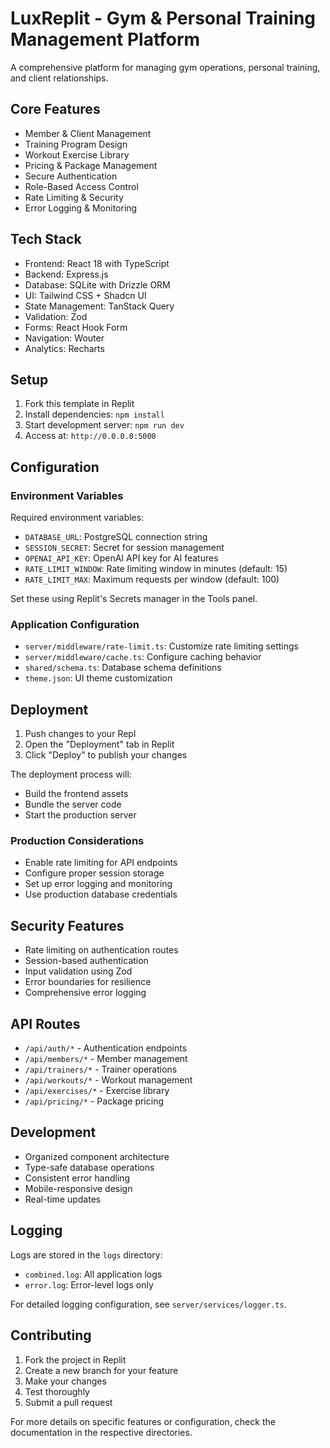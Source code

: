 
# LuxReplit - Gym & Personal Training Management Platform

A comprehensive platform for managing gym operations, personal training, and client relationships.

## Core Features
- Member & Client Management
- Training Program Design
- Workout Exercise Library
- Pricing & Package Management
- Secure Authentication
- Role-Based Access Control
- Rate Limiting & Security
- Error Logging & Monitoring

## Tech Stack
- Frontend: React 18 with TypeScript
- Backend: Express.js
- Database: SQLite with Drizzle ORM
- UI: Tailwind CSS + Shadcn UI
- State Management: TanStack Query
- Validation: Zod
- Forms: React Hook Form
- Navigation: Wouter
- Analytics: Recharts

## Setup
1. Fork this template in Replit
2. Install dependencies: `npm install`
3. Start development server: `npm run dev`
4. Access at: `http://0.0.0.0:5000`

## Configuration

### Environment Variables
Required environment variables:
- `DATABASE_URL`: PostgreSQL connection string
- `SESSION_SECRET`: Secret for session management
- `OPENAI_API_KEY`: OpenAI API key for AI features
- `RATE_LIMIT_WINDOW`: Rate limiting window in minutes (default: 15)
- `RATE_LIMIT_MAX`: Maximum requests per window (default: 100)

Set these using Replit's Secrets manager in the Tools panel.

### Application Configuration
- `server/middleware/rate-limit.ts`: Customize rate limiting settings
- `server/middleware/cache.ts`: Configure caching behavior
- `shared/schema.ts`: Database schema definitions
- `theme.json`: UI theme customization

## Deployment
1. Push changes to your Repl
2. Open the "Deployment" tab in Replit
3. Click "Deploy" to publish your changes

The deployment process will:
- Build the frontend assets
- Bundle the server code
- Start the production server

### Production Considerations
- Enable rate limiting for API endpoints
- Configure proper session storage
- Set up error logging and monitoring
- Use production database credentials

## Security Features
- Rate limiting on authentication routes
- Session-based authentication
- Input validation using Zod
- Error boundaries for resilience
- Comprehensive error logging

## API Routes
- `/api/auth/*` - Authentication endpoints
- `/api/members/*` - Member management
- `/api/trainers/*` - Trainer operations
- `/api/workouts/*` - Workout management
- `/api/exercises/*` - Exercise library
- `/api/pricing/*` - Package pricing

## Development
- Organized component architecture
- Type-safe database operations
- Consistent error handling
- Mobile-responsive design
- Real-time updates

## Logging
Logs are stored in the `logs` directory:
- `combined.log`: All application logs
- `error.log`: Error-level logs only

For detailed logging configuration, see `server/services/logger.ts`.

## Contributing
1. Fork the project in Replit
2. Create a new branch for your feature
3. Make your changes
4. Test thoroughly
5. Submit a pull request

For more details on specific features or configuration, check the documentation in the respective directories.
